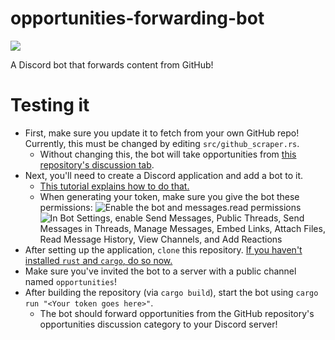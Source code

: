 # opportunities-forwarding-bot
![](https://user-images.githubusercontent.com/46334387/134444132-25b4a52b-eb76-4cca-a7fa-832278d17ef4.png)

A Discord bot that forwards content from GitHub!

# Testing it
 * First, make sure you update it to fetch from your own GitHub repo! Currently, this must be changed by editing `src/github_scraper.rs`.
   * Without changing this, the bot will take opportunities from [this repository's discussion tab](https://github.com/UWAppDev/opportunities-forwarding-bot/discussions/categories/opportunities).
 * Next, you'll need to create a Discord application and add a bot to it.
   * [This tutorial explains how to do that.](https://discordjs.guide/preparations/setting-up-a-bot-application.html#creating-your-bot)
   * When generating your token, make sure you give the bot these permissions:
     ![Enable the `bot` and `messages.read` permissions](https://user-images.githubusercontent.com/46334387/134440907-ddb5a504-4f01-4828-ab72-9cab788c86a3.png)
     ![In `Bot Settings`, enable `Send Messages`, `Public Threads`, `Send Messages in Threads`, `Manage Messages`, `Embed Links`, `Attach Files`, `Read Message History`, `View Channels`, and `Add Reactions`](https://user-images.githubusercontent.com/46334387/134440921-61e8162e-a445-49e7-bc3e-22b74466ade3.png)
 * After setting up the application, `clone` this repository. [If you haven't installed `rust` and `cargo`, do so now.](https://www.rust-lang.org/)
 * Make sure you've invited the bot to a server with a public channel named `opportunities`!
 * After building the repository (via `cargo build`), start the bot using `cargo run "<Your token goes here>"`.
   * The bot should forward opportunities from the GitHub repository's opportunities discussion category to your Discord server!
